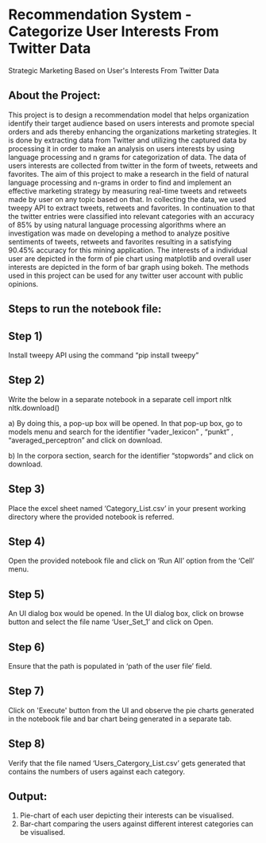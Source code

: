 # Recommendation System - Categorize User Interests From Twitter Data
Strategic Marketing Based on User's Interests From Twitter Data

About the Project:
------------------------

This project is to design a recommendation model that helps organization identify their target audience based on users interests and promote special orders and ads thereby enhancing the organizations marketing strategies. It is done by extracting data from Twitter and utilizing the captured data by processing it in order to make an analysis on users interests by using language processing and n grams for categorization of data. The data of users interests are collected from twitter in the form of tweets, retweets and favorites. The
aim of this project to make a research in the field of natural language processing and n-grams in order to find and implement an
effective marketing strategy by measuring real-time tweets and retweets made by user on any topic based on that. In collecting the data, we used tweepy API to extract tweets, retweets and favorites. In continuation to that the twitter entries were classified into relevant categories with an accuracy of 85% by using natural language processing algorithms where an investigation was made on developing a method to analyze positive sentiments of tweets, retweets and favorites resulting in a satisfying 90.45% accuracy for this mining application. The interests of a individual user are depicted in the form of pie chart using matplotlib and overall user interests are depicted in the form of bar graph using bokeh. The methods used in this project can be used for any twitter user account with public opinions.

Steps to run the notebook file:
-----------------------------------
Step 1) 
--------
Install tweepy API using the command “pip install tweepy”

Step 2) 
-------
Write the below in a separate notebook in a separate cell
import nltk
nltk.download()

a) By doing this, a pop-up box will be opened. In that pop-up box, go to models menu and search for the identifier “vader_lexicon” , “punkt” , “averaged_perceptron” and click on download.

b) In the corpora section, search for the identifier “stopwords” and click on download.

Step 3) 
--------
Place the excel sheet named ‘Category_List.csv’ in your present working directory where the provided notebook is referred.

Step 4) 
--------
Open the provided notebook file and click on ‘Run All’ option from the ‘Cell’ menu.

Step 5)
-------
An UI dialog box would be opened. In the UI dialog box, click on browse button and
select the file name ‘User_Set_1’ and click on Open.

Step 6) 
--------
Ensure that the path is populated in ‘path of the user file’ field.

Step 7) 
---------
Click on 'Execute' button from the UI and observe the pie charts generated in the notebook file and bar
chart being generated in a separate tab.

Step 8) 
--------
Verify that the file named ‘Users_Catergory_List.csv’ gets generated that contains the
numbers of users against each category.

Output:
------------
1) Pie-chart of each user depicting their interests can be visualised.
2) Bar-chart comparing the users against different interest categories can be visualised.
